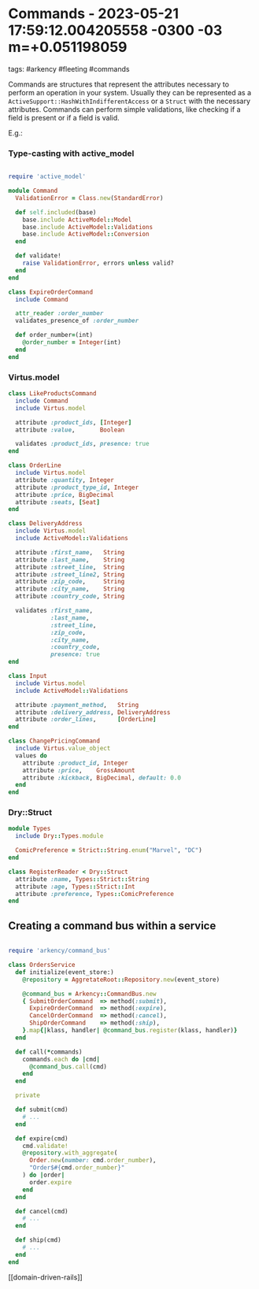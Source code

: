 # Commands - 2023-05-21 17:59:12.004205558 -0300 -03 m=+0.051198059

tags: #arkency #fleeting #commands

Commands are structures that represent the attributes necessary to perform an operation in your system. Usually
they can be represented as a `ActiveSupport::HashWithIndifferentAccess` or a `Struct` with the necessary attributes.
Commands can perform simple validations, like checking if a field is present or if a field is valid.

E.g.:

### Type-casting with active\_model

```ruby

require 'active_model'

module Command
  ValidationError = Class.new(StandardError)

  def self.included(base)
    base.include ActiveModel::Model
    base.include ActiveModel::Validations
    base.include ActiveModel::Conversion
  end

  def validate!
    raise ValidationError, errors unless valid?
  end
end
```

```ruby
class ExpireOrderCommand
  include Command

  attr_reader :order_number
  validates_presence_of :order_number

  def order_number=(int)
    @order_number = Integer(int)
  end
end

```

### Virtus.model

```ruby
class LikeProductsCommand
  include Command
  include Virtus.model

  attribute :product_ids, [Integer]
  attribute :value,       Boolean

  validates :product_ids, presence: true
end

```

```ruby
class OrderLine
  include Virtus.model
  attribute :quantity, Integer
  attribute :product_type_id, Integer
  attribute :price, BigDecimal
  attribute :seats, [Seat]
end

class DeliveryAddress
  include Virtus.model
  include ActiveModel::Validations

  attribute :first_name,   String
  attribute :last_name,    String
  attribute :street_line,  String
  attribute :street_line2, String
  attribute :zip_code,     String
  attribute :city_name,    String
  attribute :country_code, String

  validates :first_name,
            :last_name,
            :street_line,
            :zip_code,
            :city_name,
            :country_code,
            presence: true
end

class Input
  include Virtus.model
  include ActiveModel::Validations

  attribute :payment_method,   String
  attribute :delivery_address, DeliveryAddress
  attribute :order_lines,      [OrderLine]
end

class ChangePricingCommand
  include Virtus.value_object
  values do
    attribute :product_id, Integer
    attribute :price,    GrossAmount
    attribute :kickback, BigDecimal, default: 0.0
  end
end

```

### Dry::Struct

```ruby
module Types
  include Dry::Types.module

  ComicPreference = Strict::String.enum("Marvel", "DC")
end

class RegisterReader < Dry::Struct
  attribute :name, Types::Strict::String
  attribute :age, Types::Strict::Int
  attribute :preference, Types::ComicPreference
end

```

## Creating a command bus within a service

```ruby

require 'arkency/command_bus'

class OrdersService
  def initialize(event_store:)
    @repository = AggretateRoot::Repository.new(event_store)

    @command_bus = Arkency::CommandBus.new
    { SubmitOrderCommand  => method(:submit),
      ExpireOrderCommand  => method(:expire),
      CancelOrderCommand  => method(:cancel),
      ShipOrderCommand    => method(:ship),
    }.map{|klass, handler| @command_bus.register(klass, handler)}
  end

  def call(*commands)
    commands.each do |cmd|
      @command_bus.call(cmd)
    end
  end

  private

  def submit(cmd)
    # ...
  end

  def expire(cmd)
    cmd.validate!
    @repository.with_aggregate(
      Order.new(number: cmd.order_number),
      "Order$#{cmd.order_number}"
    ) do |order|
      order.expire
    end
  end

  def cancel(cmd)
    # ...
  end

  def ship(cmd)
    # ...
  end
end

```

[[domain-driven-rails]]

